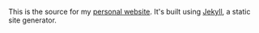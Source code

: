 This is the source for my [personal website](http://k5han.com). It's built using [Jekyll](http://jekyllrb.com), a static site generator.
